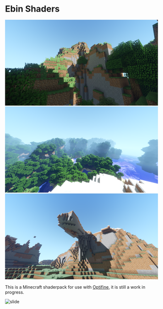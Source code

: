 # Ebin Shaders
![slide](https://github.com/BruceKnowsHow/Ebin-Shaders/blob/master/images/eldaria%203.png)
![slide](https://raw.githubusercontent.com/BruceKnowsHow/Ebin-Shaders/master/images/eldaria%202.png)
![slide](https://raw.githubusercontent.com/BruceKnowsHow/Ebin-Shaders/master/images/arch.png)

This is a Minecraft shaderpack for use with [Optifine](http://www.minecraftforum.net/forums/mapping-and-modding/minecraft-mods/1272953), it is still a work in progress.


![slide](https://raw.githubusercontent.com/wiki/BruceKnowsHow/Ebin-Shaders/images/cute-anime-bear.png)
